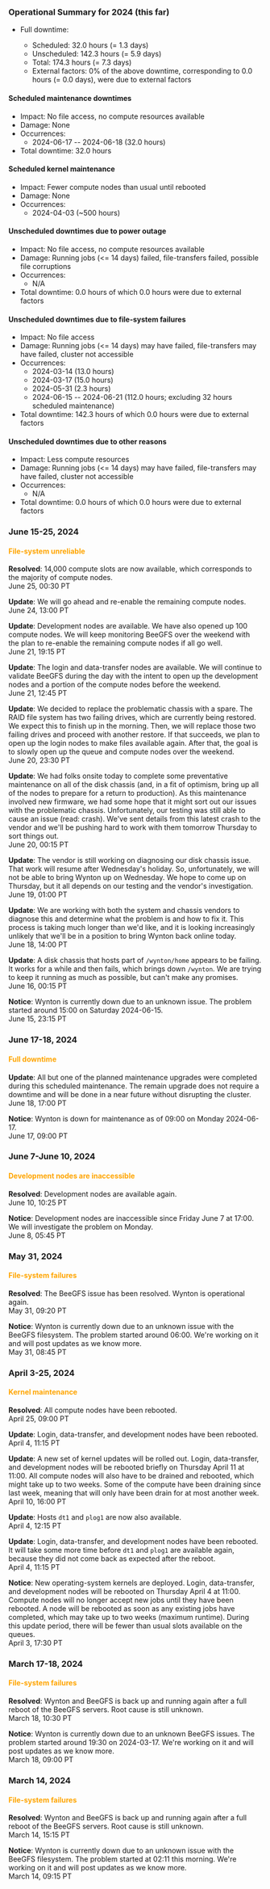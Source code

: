 ### Operational Summary for 2024 (this far)

* Full downtime:

  - Scheduled: 32.0 hours (= 1.3 days)
  - Unscheduled: 142.3 hours (= 5.9 days)
  - Total: 174.3 hours (= 7.3 days)
  - External factors: 0% of the above downtime, corresponding to 0.0
    hours (= 0.0 days), were due to external factors

#### Scheduled maintenance downtimes

* Impact: No file access, no compute resources available
* Damage: None
* Occurrences:
  - 2024-06-17 -- 2024-06-18 (32.0 hours)
* Total downtime: 32.0 hours

#### Scheduled kernel maintenance

* Impact: Fewer compute nodes than usual until rebooted
* Damage: None
* Occurrences:
  - 2024-04-03 (~500 hours)

#### Unscheduled downtimes due to power outage

* Impact: No file access, no compute resources available
* Damage: Running jobs (<= 14 days) failed, file-transfers failed,
  possible file corruptions
* Occurrences:
  - N/A
* Total downtime: 0.0 hours of which 0.0 hours were due to external
  factors
  
#### Unscheduled downtimes due to file-system failures

* Impact: No file access
* Damage: Running jobs (<= 14 days) may have failed, file-transfers
  may have failed, cluster not accessible
* Occurrences:
  - 2024-03-14 (13.0 hours)
  - 2024-03-17 (15.0 hours)
  - 2024-05-31  (2.3 hours)
  - 2024-06-15 -- 2024-06-21 (112.0 hours; excluding 32 hours scheduled maintenance)
* Total downtime: 142.3 hours of which 0.0 hours were due to external
  factors

#### Unscheduled downtimes due to other reasons

* Impact: Less compute resources
* Damage: Running jobs (<= 14 days) may have failed, file-transfers
  may have failed, cluster not accessible
* Occurrences:
  - N/A
* Total downtime: 0.0 hours of which 0.0 hours were due to external
  factors


### June 15-25, 2024

#### <span style="color: orange;">File-system unreliable</span>

**Resolved**: 14,000 compute slots are now available, which
corresponds to the majority of compute nodes.
<br><span class="timestamp">June 25, 00:30 PT</span>

**Update**: We will go ahead and re-enable the remaining compute 
nodes.
<br><span class="timestamp">June 24, 13:00 PT</span>

**Update**: Development nodes are available. We have also opened up
100 compute nodes. We will keep monitoring BeeGFS over the weekend
with the plan to re-enable the remaining compute nodes if all go well.
<br><span class="timestamp">June 21, 19:15 PT</span>

**Update**: The login and data-transfer nodes are available. We will
continue to validate BeeGFS during the day with the intent to open up
the development nodes and a portion of the compute nodes before the
weekend.
<br><span class="timestamp">June 21, 12:45 PT</span>

**Update**: We decided to replace the problematic chassis with a
spare. The RAID file system has two failing drives, which are
currently being restored. We expect this to finish up in the
morning. Then, we will replace those two failing drives and proceed
with another restore. If that succeeds, we plan to open up the login
nodes to make files available again. After that, the goal is to slowly
open up the queue and compute nodes over the weekend.
<br><span class="timestamp">June 20, 23:30 PT</span>

**Update**: We had folks onsite today to complete some preventative
maintenance on all of the disk chassis (and, in a fit of optimism,
bring up all of the nodes to prepare for a return to production).  As
this maintenance involved new firmware, we had some hope that it might
sort out our issues with the problematic chassis.  Unfortunately, our
testing was still able to cause an issue (read: crash). We've sent
details from this latest crash to the vendor and we'll be pushing hard
to work with them tomorrow Thursday to sort things out.
<br><span class="timestamp">June 20, 00:15 PT</span>

**Update**: The vendor is still working on diagnosing our disk chassis
issue.  That work will resume after Wednesday's holiday.  So,
unfortunately, we will not be able to bring Wynton up on Wednesday.
We hope to come up on Thursday, but it all depends on our testing and
the vendor's investigation.
<br><span class="timestamp">June 19, 01:00 PT</span>

**Update**: We are working with both the system and chassis vendors to
diagnose this and determine what the problem is and how to fix
it. This process is taking much longer than we'd like, and it is
looking increasingly unlikely that we'll be in a position to bring
Wynton back online today.
<br><span class="timestamp">June 18, 14:00 PT</span>

**Update**: A disk chassis that hosts part of `/wynton/home` appears
to be failing. It works for a while and then fails, which brings down
`/wynton`.  We are trying to keep it running as much as possible, but
can't make any promises.
<br><span class="timestamp">June 16, 00:15 PT</span>

**Notice**: Wynton is currently down due to an unknown issue. The
problem started around 15:00 on Saturday 2024-06-15.
<br><span class="timestamp">June 15, 23:15 PT</span>

<!--
start: 2024-06-15T15:00:00
stop: 2024-06-21T19:00:00
length: 144 hours - 32.0 hours scheduled maintenance = 112 hours
severity: major-outage
affected: jobs, beegfs, compute, *
reason: beegfs
 -->


### June 17-18, 2024

#### <span style="color: orange;">Full downtime</span>

**Update**: All but one of the planned maintenance upgrades were
completed during this scheduled maintenance. The remain upgrade does
not require a downtime and will be done in a near future without
disrupting the cluster.
<br><span class="timestamp">June 18, 17:00 PT</span>

**Notice**: Wynton is down for maintenance as of 09:00 on Monday
2024-06-17.
<br><span class="timestamp">June 17, 09:00 PT</span>

<!--
comment: Scheduled downtime
start: 2024-06-17T09:00:00
stop: 2024-06-18T17:00:00
length: 32 hours
severity: under-maintenance
affected: jobs, beegfs, compute, *
reason: scheduled
 -->


### June 7-June 10, 2024

#### <span style="color: orange;">Development nodes are inaccessible</span>

**Resolved**: Development nodes are available again.
<br><span class="timestamp">June 10, 10:25 PT</span>

**Notice**: Development nodes are inaccessible since Friday June 7
at 17:00. We will investigate the problem on Monday.
<br><span class="timestamp">June 8, 05:45 PT</span>

<!--
start: 2024-06-07T17:05:00
stop: 2024-06-10T10:25:00
length: 65.0 hours
severity: major
affected: development-nodes
reason: unknown
 -->


### May 31, 2024

#### <span style="color: orange;">File-system failures</span>

**Resolved**: The BeeGFS issue has been resolved. Wynton is
operational again.
<br><span class="timestamp">May 31, 09:20 PT</span>

**Notice**: Wynton is currently down due to an unknown issue with the
BeeGFS filesystem. The problem started around 06:00. We're working on
it and will post updates as we know more.
<br><span class="timestamp">May 31, 08:45 PT</span>

<!--
start: 2024-05-31T07:00:00
stop: 2024-05-31T09:20:00
length: 2.3 hours
severity: major-outage
affected: jobs, beegfs, compute, *
reason: beegfs
 -->


### April 3-25, 2024

#### <span style="color: orange;">Kernel maintenance</span>

**Resolved**: All compute nodes have been rebooted.
<br><span class="timestamp">April 25, 09:00 PT</span>

**Update**: Login, data-transfer, and development nodes have been rebooted.
<br><span class="timestamp">April 4, 11:15 PT</span>

**Update**: A new set of kernel updates will be rolled out.  Login, data-transfer, and development nodes will be rebooted briefly on Thursday April 11 at 11:00.  All compute nodes will also have to be drained and rebooted, which might take up to two weeks. Some of the compute have been draining since last week, meaning that will only have been drain for at most another week.
<br><span class="timestamp">April 10, 16:00 PT</span>

**Update**: Hosts `dt1` and `plog1` are now also available.
<br><span class="timestamp">April 4, 12:15 PT</span>

**Update**: Login, data-transfer, and development nodes have been rebooted. It will take some more time before `dt1` and `plog1` are available again, because they did not come back as expected after the reboot.
<br><span class="timestamp">April 4, 11:15 PT</span>

**Notice**: New operating-system kernels are deployed. Login, data-transfer, and development nodes will be rebooted on Thursday April 4 at 11:00. Compute nodes will no longer accept new jobs until they have been rebooted. A node will be rebooted as soon as any existing jobs have completed, which may take up to two weeks (maximum runtime). During this update period, there will be fewer than usual slots available on the queues.
<br><span class="timestamp">April 3, 17:30 PT</span>


### March 17-18, 2024

#### <span style="color: orange;">File-system failures</span>

**Resolved**: Wynton and BeeGFS is back up and running again after a
full reboot of the BeeGFS servers. Root cause is still unknown.
<br><span class="timestamp">March 18, 10:30 PT</span>

**Notice**: Wynton is currently down due to an unknown BeeGFS
issues. The problem started around 19:30 on 2024-03-17. We're working
on it and will post updates as we know more.
<br><span class="timestamp">March 18, 09:00 PT</span>

<!--
start: 2024-03-17T19:30:00
stop: 2024-03-18T10:30:00
length: 15.0 hours
severity: major-outage
affected: jobs, beegfs, compute, *
reason: beegfs
 -->


### March 14, 2024

#### <span style="color: orange;">File-system failures</span>

**Resolved**: Wynton and BeeGFS is back up and running again after a
full reboot of the BeeGFS servers. Root cause is still unknown.
<br><span class="timestamp">March 14, 15:15 PT</span>

**Notice**: Wynton is currently down due to an unknown issue with the
BeeGFS filesystem. The problem started at 02:11 this morning. We're
working on it and will post updates as we know more.
<br><span class="timestamp">March 14, 09:15 PT</span>

<!--
start: 2024-03-14T02:11:00
stop: 2024-03-14T15:15:00
length: 13.0 hours
severity: major-outage
affected: jobs, beegfs, compute, *
reason: beegfs
 -->

